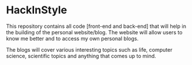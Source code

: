 # HackInStyle
This repository contains all code [front-end and back-end] that will help in the building of the personal website/blog. 
The website will allow users to know me better and to access my own personal blogs. 

The blogs will cover various interesting topics such as life, computer science, scientific topics and anything that comes up to mind. 
